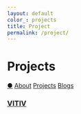 ```yaml
---
layout: default
color_: projects
title: Project
permalink: /project/
---
```


<r-grid class="main" columns=6 columns-s=4 columns-xs=2>

<r-cell order="-10" span=4 span-s=2>
  <h1>Projects</h1>
</r-cell>

<r-cell order="-9" class="menu" span=2 span-s=2>
  <div class='focus2'>
    <a href="/">&#x25CF;</a>
    <a href="/about/">About</a>
    <a href="/project/">Projects</a>
    <a href="/blog/">Blogs</a>
  </div>
</r-cell>

<!-- grid -->
<r-cell class="project" span=4>
  <h3><a href="/projects/vitiv/">VITIV</a></h3>
  <p></p>
</r-cell>

</r-grid>